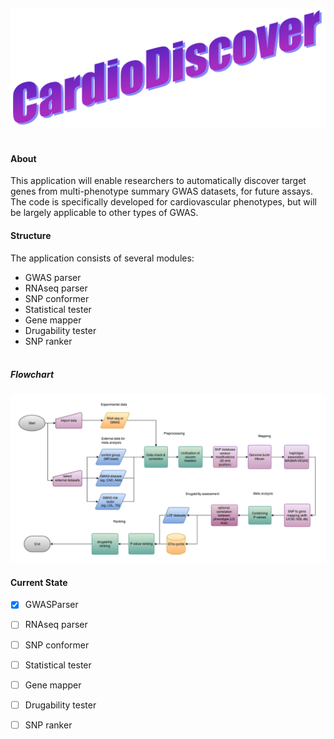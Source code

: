 ![Image of Logo](https://github.com/LucilleWerner/CardioDiscover/blob/master/Images/Logo.png)
#
#### About
 This application will enable researchers to automatically discover
 target genes from multi-phenotype summary GWAS datasets, for future
 assays. The code is specifically developed for cardiovascular
 phenotypes, but will be largely applicable to other types of GWAS.

#### Structure
The application consists of several modules:
* GWAS parser
* RNAseq parser
* SNP conformer
* Statistical tester
* Gene mapper
* Drugability tester
* SNP ranker
<br><br>
##### Flowchart
![Image of Logo](https://github.com/LucilleWerner/CardioDiscover/blob/master/Images/cardio_discover_flow.png)

#### Current State

 - [X] GWASParser
 - [ ] RNAseq parser
 - [ ] SNP conformer
 - [ ] Statistical tester
 - [ ] Gene mapper
 - [ ] Drugability tester
 - [ ] SNP ranker


